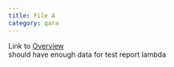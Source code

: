 ```yaml
---
title: File A
category: qara
---
```

Link to [Overview](../overview)  
should have enough data for test report lambda
